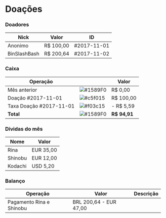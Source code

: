 # Doações

### Doadores

| Nick | Valor | ID |
|---|---|---|
| Anonimo | R$ 100,00 | #2017-11-01 |
| BinSlashBash | R$ 200,64 | #2017-11-02 |

### Caixa

| Operação | | Valor |
|---|---|---|
| Mês anterior | ![#1589F0](https://placehold.it/15/1589F0/000000?text=+) | R$ 0,00 |
| Doação #2017-11-01 | ![#c5f015](https://placehold.it/15/c5f015/000000?text=+) | R$ 100,00 |
| Taxa Doação #2017-11-01 | ![#f03c15](https://placehold.it/15/f03c15/000000?text=+) | - R$ 5,59 |
| **Total** | ![#1589F0](https://placehold.it/15/1589F0/000000?text=+) | **R$ 94,91** |

### Dividas do mês

| Nome | Valor |
|---|---|
| Rina | EUR 35,00 |
| Shinobu | EUR 12,00 |
| Kodachi | USD 5,20 |

### Balanço

| Operação | Valor | Descrição |
|---|---|---|
| Pagamento Rina e Shinobu | BRL 200,64 - EUR 47,00 | |
